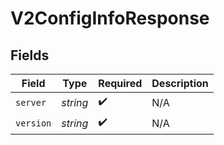 # V2ConfigInfoResponse


## Fields

| Field              | Type               | Required           | Description        |
| ------------------ | ------------------ | ------------------ | ------------------ |
| `server`           | *string*           | :heavy_check_mark: | N/A                |
| `version`          | *string*           | :heavy_check_mark: | N/A                |